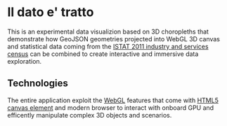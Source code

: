Il dato e' tratto
=================

This is an experimental data visualizion based on 3D choropleths that demonstrate how
GeoJSON geometries projected into WebGL 3D canvas and statistical data coming from the [ISTAT 2011 industry and services census][1] 
can be combined to create interactive and immersive data exploration.


Technologies
------------
The entire application exploit the [WebGL][2] features that come with [HTML5 canvas element](http://www.w3.org/html/wg/drafts/html/master/scripting-1.html#the-canvas-element) and modern browser to interact with onboard GPU and
efficently manipulate complex 3D objects and scenarios.








[1]: http://censimentoindustriaeservizi.istat.it/ "Censimento Industria e Servizi ISTAT 2011"
[2]: http://www.khronos.org/webgl/wiki/Main_Page "WebGL wiki at Khronos"



